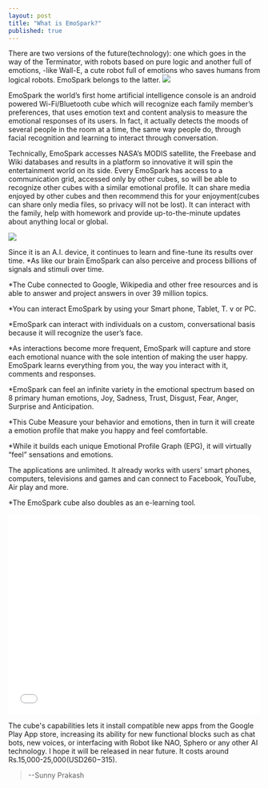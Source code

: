 ```yaml
---
layout: post
title: "What is EmoSpark?"
published: true
---
```


There are two versions of the future(technology): one which goes in the way of the Terminator, with robots based on pure logic and another full of emotions, -like Wall-E, a cute robot full of emotions who saves humans from logical robots. EmoSpark belongs to the latter. 
![](https://lh5.googleusercontent.com/-U5OJ7U1b_f0/VEKUEgxgwmI/AAAAAAAAAS8/-fWo2N-dKIc/w301-h313-no/emospark1.png)

EmoSpark the world’s first home artificial intelligence console is an android powered Wi-Fi/Bluetooth cube which will recognize each family member’s preferences, that uses emotion text and content analysis to measure the emotional responses of its users. In fact, it actually detects the moods of several people in the room at a time, the same way people do, through facial recognition and learning to interact through conversation.


Technically, EmoSpark accesses NASA’s MODIS satellite, the Freebase and Wiki databases and results in a platform so innovative it will spin the entertainment world on its side.
Every EmoSpark has access to a communication grid, accessed only by other cubes, so will be able to recognize other cubes with a similar emotional profile. It can share media enjoyed by other cubes and then recommend this for your enjoyment(cubes can share only media files, so privacy will not be lost). It can interact with the family, help with homework and provide up-to-the-minute updates about anything local or global.

![](https://lh4.googleusercontent.com/-VZYz_rMVh70/VEKUEwKFU7I/AAAAAAAAATA/ufOZHhCF9yo/w485-h238-no/emospark2.jpg)

Since it is an A.I. device, it continues to learn and fine-tune its results over time.
*As like our brain EmoSpark can also perceive and process billions of signals and stimuli over time. 

*The Cube connected to Google, Wikipedia and other free resources and is able to answer and project answers in over 39 million topics. 

*You can interact EmoSpark by using your Smart phone, Tablet, T. v or PC. 

*EmoSpark can interact with individuals on a custom, conversational basis because it will recognize the user’s face.

*As interactions become more frequent, EmoSpark will capture and store each emotional nuance with the sole intention of making the user happy.
EmoSpark learns everything from you, the way you interact with it, comments and responses.

*EmoSpark can feel an infinite variety in the emotional spectrum based on 8 primary human emotions, Joy, Sadness, Trust, Disgust, Fear, Anger, Surprise and Anticipation. 

*This Cube Measure your behavior and emotions, then in turn it will create a emotion profile that make you happy and feel comfortable.

*While it builds each unique Emotional Profile Graph (EPG), it will virtually “feel” sensations and emotions.

The applications are unlimited. It already works with users’ smart phones, computers, televisions and games and can connect to Facebook, YouTube, Air play and more.

*The EmoSpark cube also doubles as an e-learning tool.

<iframe width="100%" height="400" src="//www.youtube.com/embed/odQw5BDnCRs" frameborder="0" allowfullscreen></iframe>

The cube's capabilities lets it install compatible new apps from the Google Play App store, increasing its ability for new functional blocks such as chat bots, new voices, or interfacing with Robot like NAO, Sphero or any other AI technology. I hope it will be released in near future. It costs around Rs.15,000-25,000(USD$260-$315).


>--Sunny Prakash